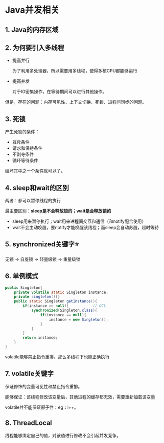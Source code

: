 # Java并发相关

## 1. Java的内存区域



## 2. 为何要引入多线程

- 提高并行

  为了利用多处理器，所以需要用多线程，使得多核CPU都能够运行

- 提高并发

  对于IO密集操作，在等待期间可以进行其他操作。

但是，存在的问题：内存可见性、上下文切换、死锁、进程间同步的问题。

## 3. 死锁

产生死锁的条件：

- 互斥条件
- 请求和保持条件
- 不剥夺条件
- 循环等待条件

破坏其中之一个条件就可以了。

## 4. sleep和wait的区别

两者：都可以暂停线程的执行

最主要区别：**sleep是不会释放锁的；wait是会释放锁的**

- sleep用来暂停执行；wait用来进程间交互和通信（和notify配合使用）
- wait不会主动唤醒，要notify才能唤醒该线程；而sleep会自动苏醒，超时等待

## 5. synchronized关键字⭐

无锁 -> 自旋锁 -> 轻量级锁 -> 重量级锁



## 6. 单例模式

```java
public Singleton{
    private volatile static Singleton instance;
    private singleton(){}
    public static Singleton getInstance(){
        if(instance == null){			// DCL
            synchronized(Singleton.class){
                if(instance == null){
                    instance = new Singleton();
                }
            }
        }
        return instance;
    }
}
```

volatile能够禁止指令重排，那么多线程下也能正确执行

## 7. volatile关键字

保证修饰的变量可见性和禁止指令重排。

能够保证：该线程修改该变量后，其他进程的缓存都无效，需要重新加载该变量

volatile并不能保证原子性：eg：i++。

## 8. ThreadLocal

线程能够绑定自己的值，对该值进行修改不会引起并发竞争。